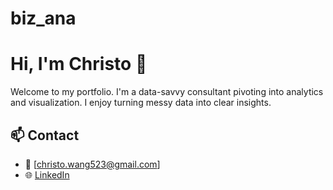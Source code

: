 # biz_ana
# Hi, I'm Christo 👋

Welcome to my portfolio. I'm a data-savvy consultant pivoting into analytics and visualization. I enjoy turning messy data into clear insights.

## 📫 Contact

- 📧 [christo.wang523@gmail.com]
- 🌐 [LinkedIn](https://linkedin.com/in/christo-wang)
